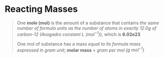 # Reacting Masses

> One **mole (mol)** is the amount of a substance that contains *the same number of formula units as the number of atoms in exactly 12.0g of carbon-12 (Avogadro constant L ($mol^{-1}$))*, which is **6.02e23**
>
> One mol of substance has a mass *equal to its formula mass expressed in gram unit*; **molar mass** = *gram per mol ($g\ mol^{-1}$)*
